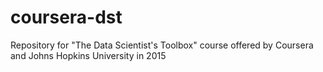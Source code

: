 # coursera-dst
Repository for "The Data Scientist's Toolbox" course offered by Coursera and Johns Hopkins University in 2015
